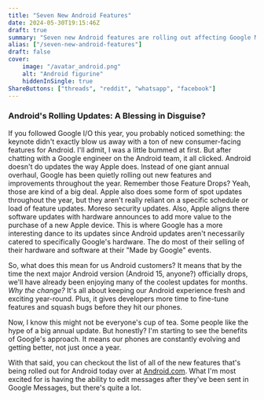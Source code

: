 ```yaml
---
title: "Seven New Android Features"
date: 2024-05-30T19:15:46Z
draft: true
summary: "Seven new Android features are rolling out affecting Google Messages, hotspot sharing, Google Meet, Google Home, Wear OS, Gboard, and digital car keys."
alias: ["/seven-new-android-features"]
draft: false
cover:
    image: "/avatar_android.png"
    alt: "Android figurine"
    hiddenInSingle: true
ShareButtons: ["threads", "reddit", "whatsapp", "facebook"]
---
```


### Android's Rolling Updates: A Blessing in Disguise?

If you followed Google I/O this year, you probably noticed something: the keynote didn't exactly blow us away with a ton of new consumer-facing features for Android. I'll admit, I was a little bummed at first. But after chatting with a Google engineer on the Android team, it all clicked. Android doesn't do updates the way Apple does. Instead of one giant annual overhaul, Google has been quietly rolling out new features and improvements throughout the year. Remember those Feature Drops? Yeah, those are kind of a big deal. Apple also does some form of spot updates throughout the year, but they aren't really reliant on a specific schedule or load of feature updates. Moreso security updates. Also, Apple aligns there software updates with hardware announces to add more value to the purchase of a new Apple device. This is where Google has a more interesting dance to its updates since Android updates aren't necessarily catered to specifically Google's hardware. The do most of their selling of their hardware and software at their "Made by Google" events. 

So, what does this mean for us Android customers? It means that by the time the next major Android version (Android 15, anyone?) officially drops, we'll have already been enjoying many of the coolest updates for months. *Why the change?* It's all about keeping our Android experience fresh and exciting year-round. Plus, it gives developers more time to fine-tune features and squash bugs before they hit our phones.

Now, I know this might not be everyone's cup of tea. Some people like the hype of a big annual update. But honestly? I'm starting to see the benefits of Google's approach. It means our phones are constantly evolving and getting better, not just once a year.

With that said, you can checkout the list of all of the new features that's being rolled out for Android today over at [Android.com](https://www.android.com/new-features-on-android). What I'm most excited for is having the ability to edit messages after they've been sent in Google Messages, but there's quite a lot. 
